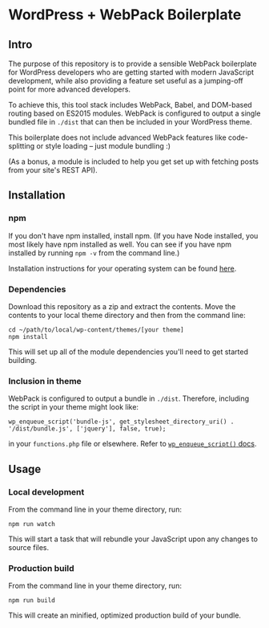 # WordPress + WebPack Boilerplate

## Intro

The purpose of this repository is to provide a sensible WebPack boilerplate for WordPress developers who are getting started with modern JavaScript development, while also providing a feature set useful as a jumping-off point for more advanced developers.

To achieve this, this tool stack includes WebPack, Babel, and DOM-based routing based on ES2015 modules. WebPack is configured to output a single bundled file in `./dist` that can then be included in your WordPress theme.

This boilerplate does not include advanced WebPack features like code-splitting or style loading – just module bundling :)

(As a bonus, a module is included to help you get set up with fetching posts from your site's REST API).

## Installation

### npm

If you don't have npm installed, install npm. (If you have Node installed, you most likely have npm installed as well. You can see if you have npm installed by running `npm -v` from the command line.)


Installation instructions for your operating system can be found [here](https://nodejs.org/en/).

### Dependencies
Download this repository as a zip and extract the contents. Move the contents to your local theme directory and then from the command line:

```
cd ~/path/to/local/wp-content/themes/[your theme]
npm install
```

This will set up all of the module dependencies you'll need to get started building.

### Inclusion in theme

WebPack is configured to output a bundle in `./dist`. Therefore, including the script in your theme might look like:

```
wp_enqueue_script('bundle-js', get_stylesheet_directory_uri() . '/dist/bundle.js', ['jquery'], false, true);
```

in your `functions.php` file or elsewhere. Refer to [`wp_enqueue_script()` docs](https://developer.wordpress.org/reference/functions/wp_enqueue_script/).


## Usage

### Local development

From the command line in your theme directory, run:

```
npm run watch
```

This will start a task that will rebundle your JavaScript upon any changes to source files.

### Production build

From the command line in your theme directory, run:

```
npm run build
```

This will create an minified, optimized production build of your bundle.
